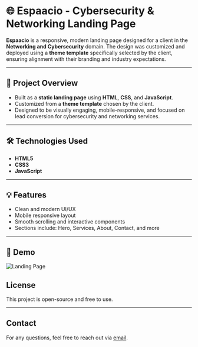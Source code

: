 # 🌐 Espaacio - Cybersecurity & Networking Landing Page

**Espaacio** is a responsive, modern landing page designed for a client in the **Networking and Cybersecurity** domain. The design was customized and deployed using a **theme template** specifically selected by the client, ensuring alignment with their branding and industry expectations.

---

## 🎯 Project Overview

- Built as a **static landing page** using **HTML**, **CSS**, and **JavaScript**.
- Customized from a **theme template** chosen by the client.
- Designed to be visually engaging, mobile-responsive, and focused on lead conversion for cybersecurity and networking services.

---

## 🛠️ Technologies Used

- **HTML5**
- **CSS3**
- **JavaScript**

---

## 💡 Features

- Clean and modern UI/UX
- Mobile responsive layout
- Smooth scrolling and interactive components
- Sections include: Hero, Services, About, Contact, and more

---

## 📸 Demo


![Landing Page](preview.png)

## License

This project is open-source and free to use.

---

## Contact

For any questions, feel free to reach out via [email](mailto:theshahidshaikh7@gmail.com).

